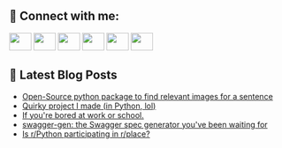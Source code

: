 ## 🔎 Connect with me:
[<img height="32" width="40" src="https://cdn.jsdelivr.net/npm/simple-icons@v5/icons/telegram.svg" />](https://t.me/bullbesh)
[<img height="32" width="40" src="https://cdn.jsdelivr.net/npm/simple-icons@v5/icons/vk.svg" />](https://vk.com/bullbesh)
[<img height="32" width="40" src="https://cdn.jsdelivr.net/npm/simple-icons@v5/icons/twitter.svg" />](https://twitter.com/bullbesh1)
[<img height="32" width="40" src="https://cdn.jsdelivr.net/npm/simple-icons@v5/icons/instagram.svg" />](https://www.instagram.com/bullbesh)
[<img height="32" width="40" src="https://cdn.jsdelivr.net/npm/simple-icons@v5/icons/reddit.svg" />](https://www.reddit.com/user/bullbesh)
[<img height="32" width="40" src="https://cdn.jsdelivr.net/npm/simple-icons@v5/icons/youtube.svg" />](https://www.youtube.com/channel/UCtfjRs6uzgq5mfm8S06WTcg)

## 📕 Latest Blog Posts
<!-- BLOG-POST-LIST:START -->
- [Open-Source python package to find relevant images for a sentence](https://www.reddit.com/r/Python/comments/tvs0dp/opensource_python_package_to_find_relevant_images/)
- [Quirky project I made &lpar;in Python, lol&rpar;](https://www.reddit.com/r/Python/comments/tvq3sd/quirky_project_i_made_in_python_lol/)
- [If you&#39;re bored at work or school.](https://www.reddit.com/r/Python/comments/tvp8uf/if_youre_bored_at_work_or_school/)
- [swagger-gen: the Swagger spec generator you&#39;ve been waiting for](https://www.reddit.com/r/Python/comments/tvp63o/swaggergen_the_swagger_spec_generator_youve_been/)
- [Is r/Python participating in r/place?](https://www.reddit.com/r/Python/comments/tvom5q/is_rpython_participating_in_rplace/)
<!-- BLOG-POST-LIST:END -->
